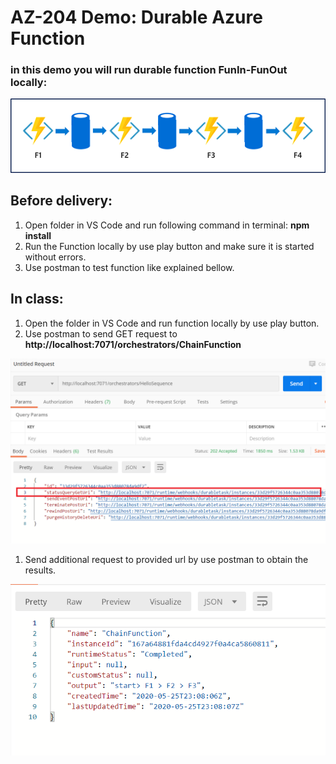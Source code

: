 # AZ-204 Demo: Durable Azure Function

### in this demo you will run durable function FunIn-FunOut locally:

![FunIn-FunOut](Nodejs\ChainFunExample\schema.png)

## Before delivery:

1. Open folder in VS Code and run following command in terminal: **npm install** 
1. Run the Function locally by use play button and make sure it is started without errors.
1. Use postman to test function like explained bellow.

## In class:

1. Open the folder in VS Code and run function locally by use play button.
1. Use postman to send GET request to  **http://localhost:7071/orchestrators/ChainFunction** 

![First request](Nodejs\ChainFunExample\start.png)

1. Send additional request to provided url by use postman to obtain the results.

![Second request](Nodejs\ChainFunExample\screen.png)

